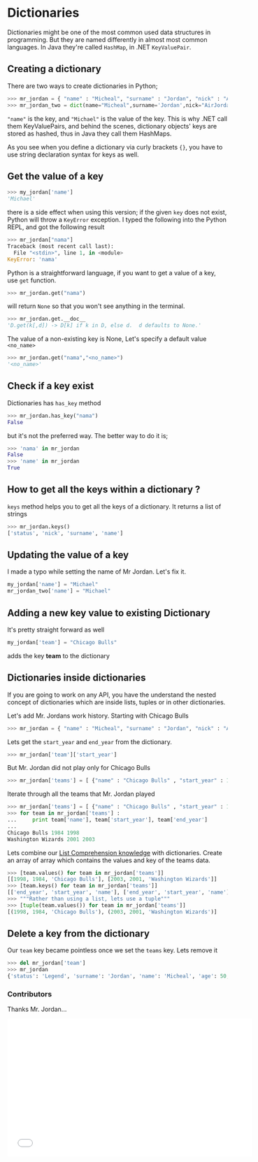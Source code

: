 # Dictionaries

Dictionaries might be one of the most common used data structures in programming. But they are named differently in almost most common languages. In Java they're called <code>HashMap</code>, in .NET <code>KeyValuePair</code>.


## Creating a dictionary

There are two ways to create dictionaries in Python;

```python
>>> mr_jordan = { "name" : "Micheal", "surname" : "Jordan", "nick" : "AirJordan", "status" : "Legend", "age" : 50}
>>> mr_jordan_two = dict(name="Micheal",surname='Jordan',nick="AirJordan",status="Legend",age=50)
```

<code>"name"</code> is the key, and <code>"Michael"</code> is the value of the key. This is why .NET call them KeyValuePairs, and behind the scenes, dictionary objects' keys are stored as hashed, thus in Java they call them HashMaps. 

As you see when you define a dictionary via curly brackets <code>{}</code>, you have to use string declaration syntax for keys as well. 

## Get the value of a key

```python
>>> my_jordan['name']
'Michael'
```

there is a side effect when using this version; if the given <code>key</code> does not exist, Python will throw a <code>KeyError</code> exception. I typed the following into the Python REPL, and got the following result

```python
>>> mr_jordan["nama"]
Traceback (most recent call last):
  File "<stdin>", line 1, in <module>
KeyError: 'nama'
```

Python is a straightforward language, if you want to get a value of a key, use <code>get</code> function.

```python
>>> mr_jordan.get("nama")
```

will return <code>None</code> so that you won't see anything in the terminal.

```python
>>> mr_jordan.get.__doc__
'D.get(k[,d]) -> D[k] if k in D, else d.  d defaults to None.'
``` 

The value of a non-existing key is None, Let's specify a default value <code>&lt;no_name&gt;</code>

```python
>>> mr_jordan.get("nama","<no_name>")
'<no_name>'
``` 

## Check if a key exist

Dictionaries has <code>has_key</code> method

```python
>>> mr_jordan.has_key("nama")
False
```

but it's not the preferred way. The better way to do it is;

```python
>>> 'nama' in mr_jordan
False
>>> 'name' in mr_jordan
True
```

## How to get all the keys within a dictionary ? 

<code>keys</code> method helps you to get all the keys of a dictionary. It returns a list of strings 

```python
>>> mr_jordan.keys()
['status', 'nick', 'surname', 'name']
```

## Updating the value of a key

I made a typo while setting the name of Mr Jordan. Let's fix it.

```python
my_jordan['name'] = "Michael"
mr_jordan_two['name'] = "Michael"
```

## Adding a new key value to existing Dictionary

It's pretty straight forward as well

```python
my_jordan['team'] = "Chicago Bulls"
```

adds the key **team** to the dictionary


## Dictionaries inside dictionaries

If you are going to work on any API, you have the understand the nested concept of dictionaries which are inside lists, tuples or in other dictionaries.

Let's add Mr. Jordans work history. Starting with Chicago Bulls

```python
>>> mr_jordan = { "name" : "Micheal", "surname" : "Jordan", "nick" : "AirJordan", "status" : "Legend", "age" : 50 , "team" : { "name" : "Chicago Bulls" , "start_year" : 1984 , "end_year" : 1998 } }
```

Lets get the <code>start_year</code> and <code>end_year</code> from the dictionary.

```python
>>> mr_jordan['team']['start_year']
```

But Mr. Jordan did not play only for Chicago Bulls

```python
>>> mr_jordan['teams'] = [ {"name" : "Chicago Bulls" , "start_year" : 1984 , "end_year" : 1998 }, { "name" : "Washington Wizards" , "start_year" : 2001 , "end_year" : 2003 } ]
```

Iterate through all the teams that Mr. Jordan played

```python
>>> mr_jordan['teams'] = [ {"name" : "Chicago Bulls" , "start_year" : 1984 , "end_year" : 1998 }, { "name" : "Washington Wizards" , "start_year" : 2001 , "end_year" : 2003 } ]
>>> for team in mr_jordan['teams'] :
...     print team['name'], team['start_year'], team['end_year'] 
... 
Chicago Bulls 1984 1998
Washington Wizards 2001 2003
```

Lets combine our [List Comprehension knowledge](http://pythonarticles.com/list_comprehension.html) with dictionaries. Create an array of array which contains the values and key of the teams data. 

```python
>>> [team.values() for team in mr_jordan['teams']]
[[1998, 1984, 'Chicago Bulls'], [2003, 2001, 'Washington Wizards']]
>>> [team.keys() for team in mr_jordan['teams']]
[['end_year', 'start_year', 'name'], ['end_year', 'start_year', 'name']]
>>> """Rather than using a list, lets use a tuple"""
>>> [tuple(team.values()) for team in mr_jordan['teams']]
[(1998, 1984, 'Chicago Bulls'), (2003, 2001, 'Washington Wizards')]
```

## Delete a key from the dictionary

Our <code>team</code> key became pointless once we set the <code>teams</code> key. Lets remove it

```python
>>> del mr_jordan['team']
>>> mr_jordan
{'status': 'Legend', 'surname': 'Jordan', 'name': 'Micheal', 'age': 50, 'teams': [{'end_year': 1998, 'start_year': 1984, 'name': 'Chicago Bulls'}, {'end_year': 2003, 'start_year': 2001, 'name': 'Washington Wizards'}], 'nick': 'AirJordan'}
```

### Contributors

Thanks Mr. Jordan...

<iframe width="560" height="315" src="//www.youtube.com/embed/LAr6oAKieHk" frameborder="0" allowfullscreen></iframe>